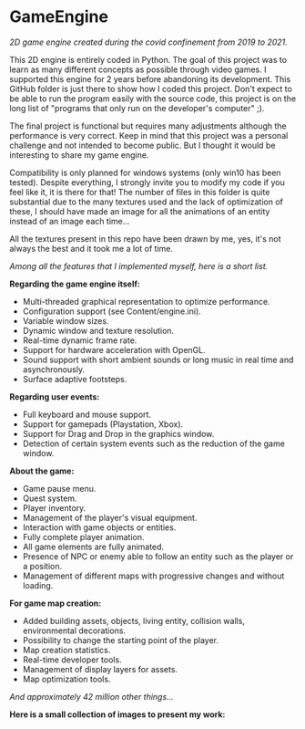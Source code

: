 # GameEngine
*2D game engine created during the covid confinement from 2019 to 2021.*

This 2D engine is entirely coded in Python.
The goal of this project was to learn as many different concepts as possible through video games.
I supported this engine for 2 years before abandoning its development.
This GitHub folder is just there to show how I coded this project.
Don't expect to be able to run the program easily with the source code, this project is on the long list of "programs that only run on the developer's computer" ;).

The final project is functional but requires many adjustments although the performance is very correct.
Keep in mind that this project was a personal challenge and not intended to become public.
But I thought it would be interesting to share my game engine.

Compatibility is only planned for windows systems (only win10 has been tested).
Despite everything, I strongly invite you to modify my code if you feel like it, it is there for that!
The number of files in this folder is quite substantial due to the many textures used and the lack of optimization of these,
I should have made an image for all the animations of an entity instead of an image each time...

All the textures present in this repo have been drawn by me, yes, it's not always the best and it took me a lot of time.

*Among all the features that I implemented myself, here is a short list.*

**Regarding the game engine itself:**
- Multi-threaded graphical representation to optimize performance.
- Configuration support (see Content/engine.ini).
- Variable window sizes.
- Dynamic window and texture resolution.
- Real-time dynamic frame rate.
- Support for hardware acceleration with OpenGL.
- Sound support with short ambient sounds or long music in real time and asynchronously.
- Surface adaptive footsteps.

**Regarding user events:**
- Full keyboard and mouse support.
- Support for gamepads (Playstation, Xbox).
- Support for Drag and Drop in the graphics window.
- Detection of certain system events such as the reduction of the game window.

**About the game:**
- Game pause menu.
- Quest system.
- Player inventory.
- Management of the player's visual equipment.
- Interaction with game objects or entities.
- Fully complete player animation.
- All game elements are fully animated.
- Presence of NPC or enemy able to follow an entity such as the player or a position.
- Management of different maps with progressive changes and without loading.

**For game map creation:**
- Added building assets, objects, living entity, collision walls, environmental decorations.
- Possibility to change the starting point of the player.
- Map creation statistics.
- Real-time developer tools.
- Management of display layers for assets.
- Map optimization tools.

*And approximately 42 million other things...*

**Here is a small collection of images to present my work:**

